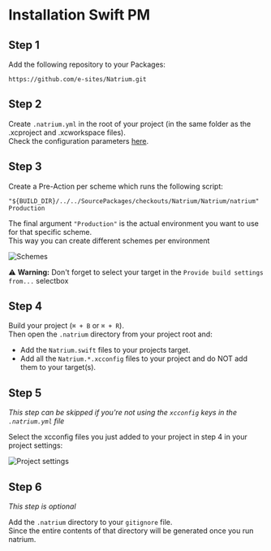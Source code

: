 
# Installation Swift PM

## Step 1

Add the following repository to your Packages:

```
https://github.com/e-sites/Natrium.git
```
## Step 2

Create `.natrium.yml` in the root of your project (in the same folder as the .xcproject and .xcworkspace files).    
Check the configuration parameters [here](CONFIGURATION.md).

## Step 3
Create a Pre-Action per scheme which runs the following script:

```shell
"${BUILD_DIR}/../../SourcePackages/checkouts/Natrium/Natrium/natrium" Production
```

The final argument `"Production"` is the actual environment you want to use for that specific scheme.<br>
This way you can create different schemes per environment

![Schemes](../Assets/xcode_scheme_cocoapods.png)

⚠️ **Warning:** Don't forget to select your target in the `Provide build settings from...` selectbox

## Step 4
Build your project (`⌘ + B` or `⌘ + R`).    
Then open the `.natrium` directory from your project root and:

- Add the `Natrium.swift` files to your projects target.
- Add all the `Natrium.*.xcconfig` files to your project and do NOT add them to your target(s).

## Step 5
*This step can be skipped if you're not using the `xcconfig` keys in the `.natrium.yml` file*

Select the xcconfig files you just added to your project in step 4 in your project settings:

![Project settings](../Assets/project_settings_manual.png?002)

## Step 6
_This step is optional_

Add the `.natrium` directory to your `gitignore` file.     
Since the entire contents of that directory will be generated once you run natrium.
